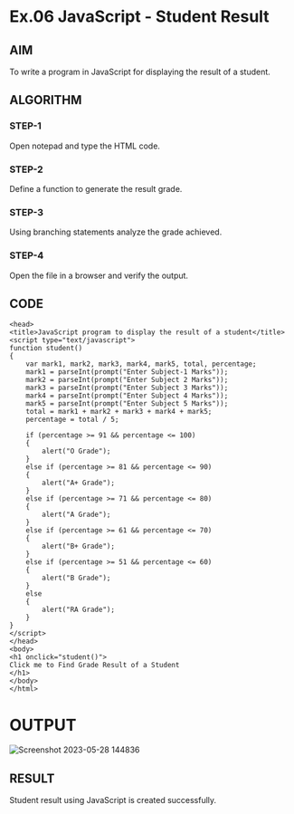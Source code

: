 # Ex.06 JavaScript - Student Result
## AIM
  To write a program in JavaScript for displaying the result of a student.

## ALGORITHM
### STEP-1
  Open notepad and type the HTML code.

### STEP-2
  Define a function to generate the result grade.

### STEP-3
  Using branching statements analyze the grade achieved.

### STEP-4
  Open the file in a browser and verify the output.
  
## CODE
```
<head>
<title>JavaScript program to display the result of a student</title>
<script type="text/javascript">
function student()
{
    var mark1, mark2, mark3, mark4, mark5, total, percentage;
    mark1 = parseInt(prompt("Enter Subject-1 Marks"));
    mark2 = parseInt(prompt("Enter Subject 2 Marks"));
    mark3 = parseInt(prompt("Enter Subject 3 Marks"));
    mark4 = parseInt(prompt("Enter Subject 4 Marks"));
    mark5 = parseInt(prompt("Enter Subject 5 Marks"));
    total = mark1 + mark2 + mark3 + mark4 + mark5;
    percentage = total / 5;

    if (percentage >= 91 && percentage <= 100)
    {
        alert("O Grade");
    }
    else if (percentage >= 81 && percentage <= 90)
    {
        alert("A+ Grade");
    }
    else if (percentage >= 71 && percentage <= 80)
    {
        alert("A Grade");
    }
    else if (percentage >= 61 && percentage <= 70)
    {
        alert("B+ Grade");
    }
    else if (percentage >= 51 && percentage <= 60)
    {
        alert("B Grade"); 
    }
    else
    {
        alert("RA Grade");
    }
}
</script>
</head>
<body>
<h1 onclick="student()">
Click me to Find Grade Result of a Student
</h1>
</body>
</html>
```

# OUTPUT
![Screenshot 2023-05-28 144836](https://github.com/ShiyamKumaran/Ex06_Web-Design/assets/127816458/64a612d0-8b30-4052-bbd8-5ace25786c29)





## RESULT
  Student result using JavaScript is created successfully.
